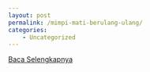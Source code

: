 ```yaml
---
layout: post
permalink: /mimpi-mati-berulang-ulang/
categories:
    - Uncategorized
---
```


[Baca Selengkapnya](/02)
